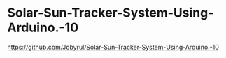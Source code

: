 # Solar-Sun-Tracker-System-Using-Arduino.-10
https://github.com/Jobyrul/Solar-Sun-Tracker-System-Using-Arduino.-10
